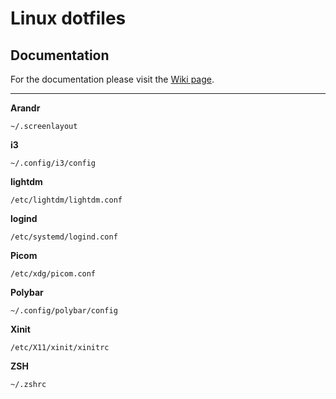 # Linux dotfiles

## Documentation

For the documentation please visit the [Wiki page](https://github.com/marcellbarsony/linux/wiki "Wiki - Marci's Arch config").

***

**Arandr**
```
~/.screenlayout
```

**i3**
```
~/.config/i3/config
```

**lightdm**
```
/etc/lightdm/lightdm.conf
```

**logind**
```
/etc/systemd/logind.conf
```
**Picom**
```
/etc/xdg/picom.conf
```

**Polybar**
```
~/.config/polybar/config
```

**Xinit**
```
/etc/X11/xinit/xinitrc
```

**ZSH**
```
~/.zshrc
```
